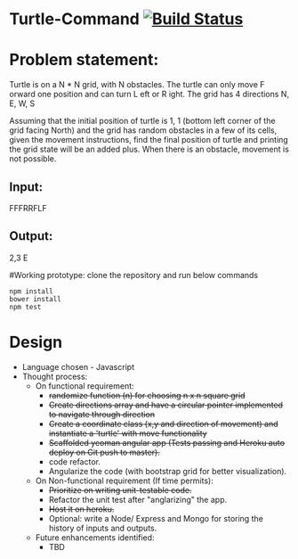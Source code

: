 # Turtle-Command [![Build Status](https://travis-ci.org/bparthu/turtle-command.svg?branch=master)](https://travis-ci.org/bparthu/turtle-command)

# Problem statement:
Turtle is on a N * N grid, with N obstacles. The turtle can only move F orward one position
and can turn L eft or R ight. The grid has 4 directions N, E, W, S

Assuming that the initial position of turtle is 1, 1 (bottom left corner of the grid facing North) and
the grid has random obstacles in a few of its cells, given the movement instructions, find the
final position of turtle and printing the grid state will be an added plus. When there is an
obstacle, movement is not possible.

## Input:
FFFRRFLF

## Output:
2,3 E

#Working prototype:
clone the repository and run below commands

```
npm install
bower install
npm test
```

# Design
* Language chosen - Javascript
* Thought process:
  * On functional requirement: 
    * ~~randomize function (n) for choosing n x n square grid~~
    * ~~Create directions array and have a circular pointer implemented to navigate through direction~~
    * ~~Create a coordinate class (x,y and direction of movement) and instantiate a 'turtle' with move functionality~~
    * ~~Scaffolded yeoman angular app (Tests passing and Heroku auto deploy on Git push to master).~~
    * code refactor.
    * Angularize the code (with bootstrap grid for better visualization).
  * On Non-functional requirement (If time permits):
    * ~~Prioritize on writing unit-testable code.~~
    * Refactor the unit test after "anglarizing" the app.
    * ~~Host it on heroku.~~
    * Optional: write a Node/ Express and Mongo for storing the history of inputs and outputs.
   * Future enhancements identified:
      * TBD
